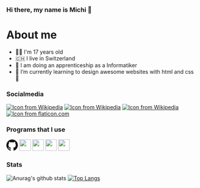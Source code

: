 <!-- Start -->

<!-- Title -->
### Hi there, my name is Michi 👋

# About me
- 👨‍💻 I'm 17 years old
- 🇨🇭 I live in Switzerland
- 🏫 I am doing an apprenticeship as a Informatiker
- 🌱 I’m currently learning to design awesome websites with html and css 🤩

### Socialmedia
<a href="https://www.instagram.com/michivonah/"><img src="https://upload.wikimedia.org/wikipedia/commons/a/a5/Instagram_icon.png" height="30px" width="30px" alt="Icon from Wikipedia"></a>
<a href="https://www.instagram.com/vompictures/"><img src="https://upload.wikimedia.org/wikipedia/commons/a/a5/Instagram_icon.png" height="30px" width="30px" alt="Icon from Wikipedia"></a>
<a href="https://twitter.com/michivonah"><img src="https://upload.wikimedia.org/wikipedia/commons/4/4f/Twitter-logo.svg" height="30px" width="30px" alt="Icon from Wikipedia"></a>
<a href="https://in.michivonah.ch"><img src="https://cdn-icons-png.flaticon.com/512/3536/3536505.png" height="30px" width="30px" alt="Icon from flaticon.com"></a>

### Programs that I use
<a href="https://github.com/"><img src="icons/GitHub-Mark-120px-plus.png" height="30px" width="30px"></a>
<a href="https://jsfiddle.net/"><img src="https://jsfiddle.net/img/favicon.png" height="30px" width="30px"></a>
<a href="https://fontawesome.com/"><img src="https://fontawesome.com/images/favicon/icon.svg" height="30px" width="30px"></a>
<a href="https://notion.so/"><img src="https://www.notion.so/images/logo-ios.png" height="30px" width="30px"></a>
<a href="https://code.visualstudio.com/"><img src="https://code.visualstudio.com/assets/images/code-stable.png" height="30px" width="30px"></a>


<!-- Github Stats -->
### Stats
![Anurag's github stats](https://github-readme-stats.vercel.app/api?username=michivonah&hide=contribs,prs&show_icons=true)
[![Top Langs](https://github-readme-stats.vercel.app/api/top-langs/?username=michivonah&layout=compact)](https://github.com/anuraghazra/github-readme-stats)


<!-- End -->
